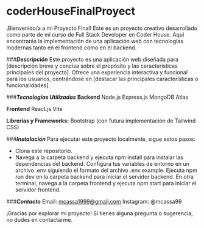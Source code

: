 # coderHouseFinalProyect
¡Bienvenido/a a mi Proyecto Final! Este es un proyecto creativo desarrollado como parte de mi curso de Full Stack Developer en Coder House. Aquí encontrarás la implementación de una aplicación web con tecnologías modernas tanto en el frontend como en el backend.

###***Descripción***
Este proyecto es una aplicación web diseñada para [descripción breve y concisa sobre el propósito y las características principales del proyecto]. Ofrece una experiencia interactiva y funcional para los usuarios, centrándose en [destacar las principales características o funcionalidades].

###***Tecnologías Utilizadas***
**Backend**
Node.js
Express.js
MongoDB Atlas

**Frontend**
React.js
Vite

**Librerías y Frameworks:**
Bootstrap (con futura implementación de Tailwind CSS)

###***Instalación***
Para ejecutar este proyecto localmente, sigue estos pasos:

- Clona este repositorio.
- Navega a la carpeta backend y ejecuta npm install para instalar las dependencias del backend.
Configura tus variables de entorno en un archivo .env siguiendo el formato del archivo .env.example.
Ejecuta npm run dev en la carpeta backend para iniciar el servidor backend.
En otra terminal, navega a la carpeta frontend y ejecuta npm start para iniciar el servidor frontend.

###***Contacto***
Email: mcassa1999@gmail.com
Instagram: @mcassa99

¡Gracias por explorar mi proyecto! Si tienes alguna pregunta o sugerencia, no dudes en contactarme.

